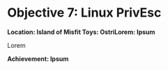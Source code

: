 # Objective 7: Linux PrivEsc
**Location: Island of Misfit Toys: OstriLorem: Ipsum**  

Lorem

**Achievement: Ipsum**
<!--stackedit_data:
eyJoaXN0b3J5IjpbMTY3OTYwMDQ3NSwtMjAxMDE5MjYzXX0=
-->